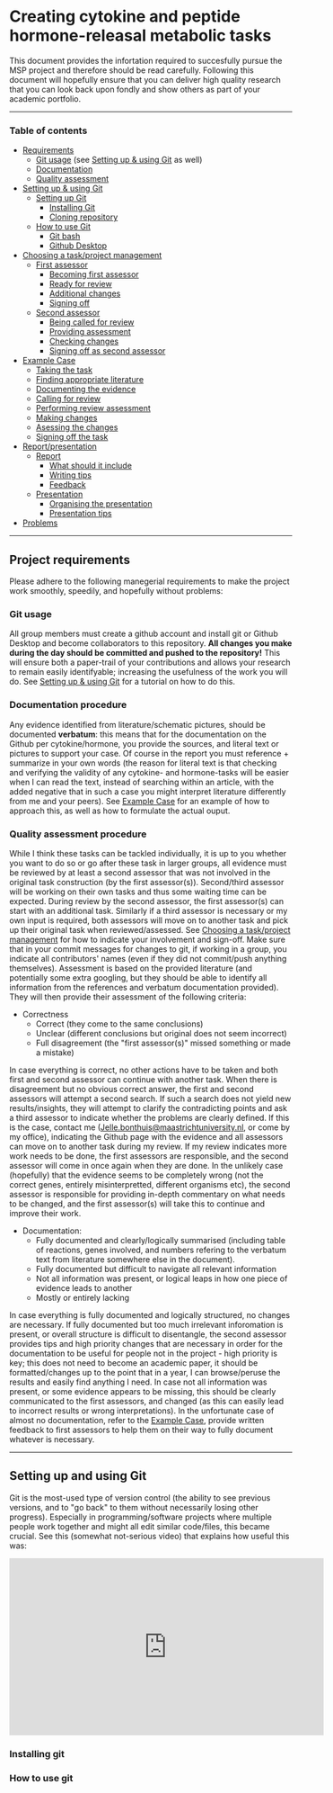 # Creating cytokine and peptide hormone-releasal metabolic tasks

This document provides the infortation required to succesfully pursue the MSP project and therefore should be read carefully. 
Following this document will hopefully ensure that you can deliver high quality research
that you can look back upon fondly and show others as part of your academic portfolio.

---
### Table of contents

- [Requirements](#project-requirements)
  - [Git usage](#git-usage) (see [Setting up & using Git](#setting-up-&-using-git) as
    well)
  - [Documentation](#documentation-procedure)
  - [Quality assessment](#quality-assessment-procedure)
- [Setting up & using Git](#setting-up-&-using-git)
  - [Setting up Git](#setting-up-git)
    - [Installing Git](#installing-git)
    - [Cloning repository](#cloning-git-repository)
  - [How to use Git](#using-git)
    - [Git bash](#git-bash)
    - [Github Desktop](#github-desktop)
- [Choosing a task/project management](#project-management)
  - [First assessor](#first-assessor)
    - [Becoming first assessor](#becoming-first-assessor)
    - [Ready for review](#ready-for-review)
    - [Additional changes](#additional-changes)
    - [Signing off](#signing-off)
  - [Second assessor](#second-assessor)
    - [Being called for review](#Called-for-review)
    - [Providing assessment](#Providing-assessent)
    - [Checking changes](#checking-changes)
    - [Signing off as second assessor](#signing-off-as-second-assessor)
- [Example Case](#example-case)
  - [Taking the task](#taking-the-case)
  - [Finding appropriate literature](#finding-appropriate-literature)
  - [Documenting the evidence](#documenting-the-evidence)
  - [Calling for review](#calling-for-review)
  - [Performing review assessment](#performing-review-assessment)
  - [Making changes](#making-changes)
  - [Asessing the changes](#assessing-the-changes)
  - [Signing off the task](#signing-off-the-task)
- [Report/presentation](#report-presentation)
  - [Report](#report)
    - [What should it include](#what-should-the-report-include)
    - [Writing tips](#writing-tips)
    - [Feedback](#report-feedback)
  - [Presentation](#presentation)
    - [Organising the presentation](#organising-the-presentation)
    - [Presentation tips](#presentation-tips)
- [Problems](#problems)

---

## Project requirements

Please adhere to the following manegerial requirements to make the project work
smoothly, speedily, and hopefully without problems:


### Git usage

All group members must create a github account and install git or Github Desktop and 
become collaborators to this repository. **All changes you make during the day
should be committed and pushed to the repository!** This will ensure both a paper-trail 
of your contributions and allows your research to remain easily identifyable; increasing 
the usefulness of the work you will do. See [Setting up & using Git](#setting-up-&-using-git) 
for a tutorial on how to do this.

### Documentation procedure

Any evidence identified from literature/schematic pictures, should be documented
**verbatum**: this means that for the documentation on the Github per
cytokine/hormone, you provide the sources, and literal text or pictures to
support your case. Of course in the report you must reference + summarize in your
own words (the reason for literal text is that checking and verifying the validity
of any cytokine- and hormone-tasks will be easier when I can read the text,
instead of searching within an article, with the added negative that in such a
case you might interpret literature differently from me and your peers). See
[Example Case](#example-case) for an example of how to approach this, as well as how to
formulate the actual ouput.

### Quality assessment procedure

While I think these tasks can be tackled individually, it is up to you whether you
want to do so or go after these task in larger groups, all evidence must be
reviewed by at least a second assessor that was not involved in the original task
construction (by the first assessor(s)).  Second/third assessor will be working on
their own tasks and thus some waiting time can be expected. 
During review by the second assessor, the first assessor(s) can start with an
additional task. Similarly if a third assessor is necessary or my own input is 
required, both assessors will move on to another task and pick up their original 
task when reviewed/assessed. See [Choosing a task/project management](#project-management) 
for how to indicate your involvement and sign-off. Make sure that in your commit 
messages for changes to git, if working in a group, you indicate all contributors' 
names (even if they did not commit/push anything themselves).
Assessment is based on the provided literature (and potentially some extra
googling, but they should be able to identify all information from the references
and verbatum documentation provided). They will then provide their assessment of
the following criteria:
- Correctness
  - Correct (they come to the same conclusions)
  - Unclear (different conclusions but original does not seem incorrect)
  - Full disagreement (the "first assessor(s)" missed something or made a mistake)

In case everything is correct, no other actions have to be taken and both first
and second assessor can continue with another task. When there is disagreement
but no obvious correct answer, the first and second assessors will attempt a
second search. If such a search does not yield new results/insights, they will
attempt to clarify the contradicting points and ask a third assessor to indicate
whether the problems are clearly defined. If this is the case, contact me
(Jelle.bonthuis@maastrichtuniversity.nl, or come by my office), indicating the
Github page with the evidence and all assessors can move on to another task
during my review. If my review indicates more work needs to be done, the first
assessors are responsible, and the second assessor will come in once again when
they are done.
In the unlikely case (hopefully) that the evidence seems to be completely wrong
(not the correct genes, entirely misinterpretted, different organisms etc), the
second assessor is responsible for providing in-depth commentary on what needs
to be changed, and the first assessor(s) will take this to continue and improve
their work.
- Documentation: 
  - Fully documented and clearly/logically summarised (including table of
        reactions, genes involved, and numbers refering to the verbatum text from
        literature somewhere else in the document).
  - Fully documented but difficult to navigate all relevant information
  - Not all information was present, or logical leaps in how one piece of
          evidence leads to another
  - Mostly or entirely lacking 

In case everything is fully documented and logically structured, no changes are
necessary. If fully documented but too much irrelevant inforomation is present,
or overall structure is difficult to disentangle, the second assessor provides
tips and high priority changes that are necessary in order for the documentation
to be useful for people not in the project - high priority is key; this does not
need to become an academic paper, it should be formatted/changes up to the point
that in a year, I can browse/peruse the results and easily find anything I need.
In case not all information was present, or some evidence appears to be missing,
this should be clearly communicated to the first assessors, and changed (as this
can easily lead to incorrect results or wrong interpretations).
In the unfortunate case of almost no documentation, refer to the
[Example Case](#example-case), provide written feedback to first assessors 
to help them on their way to fully document whatever is necessary.

---

## Setting up and using Git
Git is the most-used type of version control (the ability to see previous versions, and
to "go back" to them without necessarily losing other progress). Especially in
programming/software projects where multiple people work together and might all edit
similar code/files, this became crucial. See this (somewhat not-serious video) that
explains how useful this was: 

<iframe width="560" height="315" src="https://www.youtube.com/watch?v=iaEnUXtiGsE" 
frameborder="0" allow="accelerometer; autoplay; clipboard-write; encrypted-media; 
gyroscope; picture-in-picture" allowfullscreen></iframe>

### Installing git

### How to use git

